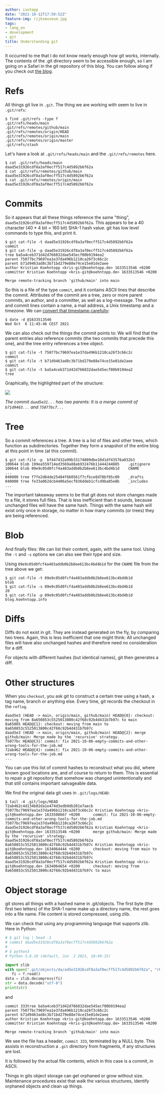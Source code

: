 ```yaml
---
author: isotopp
date: "2021-10-12T17:50:52Z"
feature-img: rijksmuseum.jpg
tags:
- lang_en
- development
- git
title: Understanding git
---
```


It occurred to me that I do not know nearly enough how git works, internally.
The contents of the .git directory seem to be accessible enough, so I am going on a Safari in the git repository of this blog.
You can follow along if you check out [the blog](https://github.com/isotopp/isotopp.github.io/).

# Refs

All things git live in `.git`.
The thing we are working with seem to live in `.git/refs`:

```console
$ find .git/refs -type f
.git/refs/heads/main
.git/refs/remotes/github/main
.git/refs/remotes/origin/HEAD
.git/refs/remotes/origin/main
.git/refs/remotes/origin/master
.git/refs/stash
```

Let's have a look at `.git/refs/heads/main` and the `.git/refs/remotes` here.

```console
$ cat .git/refs/heads/main
daad5e31926cdf8a3af0ecff517c4d5892b6f62a
$ cat .git/refs/remotes/github/main
daad5e31926cdf8a3af0ecff517c4d5892b6f62a
$ cat .git/refs/remotes/origin/main
daad5e31926cdf8a3af0ecff517c4d5892b6f62a
```

# Commits

So it appears that all these things reference the same "thing", `daad5e31926cdf8a3af0ecff517c4d5892b6f62a`.
This appears to be a 40 character (40 * 4 bit = 160 bit) SHA-1 hash value.
git has low level commands to type this, and print it.

```console
$ git cat-file -t daad5e31926cdf8a3af0ecff517c4d5892b6f62a
commit
$ git cat-file -p daad5e31926cdf8a3af0ecff517c4d5892b6f62a
tree ba5a4ceb371d42d766832dae545ecf00b9194ea2
parent 75077bc79697ea1e37da496b1210ca26f3c66c2c
parent b71d9463ad8c3b71bd279e88e74ce15e01de2aee
author Kristian Koehntopp <kris-git@koehntopp.de> 1633513546 +0200
committer Kristian Koehntopp <kris-git@koehntopp.de> 1633513546 +0200

Merge remote-tracking branch 'github/main' into main
```

So this is a file of the type `commit`, and it contains ASCII lines that describe the commit.
Attributes of the commit are a tree, zero or more parent commits, an author, and a committer, as well as a log-message.
The author and commit lines contain a name, a mail address, a Unix timestamp and a timezone.
We can [convert that timestamp carefully](https://rachelbythebay.com/w/2021/10/05/cmd/):

```console
$ date -d @1633513546
Wed Oct  6 11:45:46 CEST 2021
```
We can also check out the things the commit points to:
We will find that the parent entries also reference commits (the two commits that precede this one), and the tree entry references a tree object.

```console
$ git cat-file -t 75077bc79697ea1e37da496b1210ca26f3c66c2c
commit
$ git cat-file -t b71d9463ad8c3b71bd279e88e74ce15e01de2aee
commit
$ git cat-file -t ba5a4ceb371d42d766832dae545ecf00b9194ea2
tree
```

Graphically, the highlighted part of the structure:

![](https://blog.koehntopp.info/uploads/2021/10/git-tree-view.jpg)

*The commit `daad5e31...` has two parents: It is a merge commit of `b71d9463...` and `75077bc7...`*

# Tree

So a commit references a tree.
A tree is a list of files and other trees, which function as subdirectories.
Together they form a snapshot of the entire blog at this point in time (at this commit).

```console
$ git cat-file -p  bf447432a99b33174809dbe10d1df43576a032b3
100644 blob 199ea559714ed3569a88ab932476b11444244885    .gitignore
100644 blob 09e9c05d0fcf4a403addb0b2b8ee613bc4bd4b1d    CNAME
...
040000 tree f7fe2d64de25404f660561f7cfbce8d78bf05c09    _drafts
040000 tree fe33a062dcb4406a5ecf836ddeb1cfcd9ba85e8b    _includes
...
```

The important takeaway seems to be that git does not store changes made to a file, it stores full files.
That is less inefficient than it sounds, because unchanged files will have the same hash.
Things with the same  hash will exist only once in storage, no matter in how many commits (or trees) they are being referenced.

# Blob

And finally files: We can list their content, again, with the same tool.
Using the `-t` and `-s` options we can also see their type and size.

Using `09e9c05d0fcf4a403addb0b2b8ee613bc4bd4b1d` for the `CNAME` file from the tree above we get:

```console
$ git cat-file -t 09e9c05d0fcf4a403addb0b2b8ee613bc4bd4b1d
blob
$ git cat-file -s 09e9c05d0fcf4a403addb0b2b8ee613bc4bd4b1d
20
$ git cat-file -p 09e9c05d0fcf4a403addb0b2b8ee613bc4bd4b1d
blog.koehntopp.info
```

# Diffs

Diffs do not exist in git.
They are instead generated on the fly, by comparing two trees.
Again, this is less inefficient that one might think:
All unchanged files will have also unchanged hashes and therefore need no consideration for a diff.

For objects with different hashes (but identical names), git then generates a diff.

# Other structures

When you `checkout`, you ask git to construct a certain tree using a hash, a tag name, branch or anything else.
Every time, git records the checkout in the `reflog`.

```console
daad5e3 (HEAD -> main, origin/main, github/main) HEAD@{0}: checkout: moving from 8a650853c5525013800c42f68c92b4d431b7b97c to main
8a65085 HEAD@{1}: checkout: moving from main to 8a650853c5525013800c42f68c92b4d431b7b97c
daad5e3 (HEAD -> main, origin/main, github/main) HEAD@{2}: merge github/main: Merge made by the 'recursive' strategy.
75077bc HEAD@{3}: commit: fix 2021-10-06-empty-commits-and-other-wrong-tools-for-the-job.md
72ab462 HEAD@{4}: commit: fix 2021-10-06-empty-commits-and-other-wrong-tools-for-the-job.md
...
```

You can use this list of commit hashes to reconstruct what you did, where known good locations are, and of course to return to them.
This is essential to repair a git repository that somehow was changed unintentionally and that still contains important salvageable data.

We find the original data git uses in `.git/logs/HEAD`:

```console
$ tail -4 .git/logs/HEAD
72ab462c4d134b02da1e474d3edb9db201e7aecb 75077bc79697ea1e37da496b1210ca26f3c66c2c Kristian Koehntopp <kris-git@koehntopp.de> 1633508667 +0200      commit: fix 2021-10-06-empty-commits-and-other-wrong-tools-for-the-job.md
75077bc79697ea1e37da496b1210ca26f3c66c2c daad5e31926cdf8a3af0ecff517c4d5892b6f62a Kristian Koehntopp <kris-git@koehntopp.de> 1633513546 +0200      merge github/main: Merge made by the 'recursive' strategy.
daad5e31926cdf8a3af0ecff517c4d5892b6f62a 8a650853c5525013800c42f68c92b4d431b7b97c Kristian Koehntopp <kris-git@koehntopp.de> 1634064444 +0200      checkout: moving from main to 8a650853c5525013800c42f68c92b4d431b7b97c
8a650853c5525013800c42f68c92b4d431b7b97c daad5e31926cdf8a3af0ecff517c4d5892b6f62a Kristian Koehntopp <kris-git@koehntopp.de> 1634064654 +0200      checkout: moving from 8a650853c5525013800c42f68c92b4d431b7b97c to main
```

# Object storage

git stores all things with a hashed name in .git/objects.
The first byte (the first two letters) of the SHA-1 name make up a directory name, the rest goes into a file name.
File content is stored compressed, using zlib.

We can check that using any programming language that supports zlib.
Here in Python:

```python
# $ git log | head -1
# commit daad5e31926cdf8a3af0ecff517c4d5892b6f62a
#
# $ python3
# Python 3.8.10 (default, Jun  2 2021, 10:49:15)

import zlib
with open(".git/objects/da/ad5e31926cdf8a3af0ecff517c4d5892b6f62a", "rb") as f:
   fi = f.read()
data = zlib.decompress(fi)
str = data.decode("utf-8")
print(str)
```

and

```console
commit 333tree ba5a4ceb371d42d766832dae545ecf00b9194ea2
parent 75077bc79697ea1e37da496b1210ca26f3c66c2c
parent b71d9463ad8c3b71bd279e88e74ce15e01de2aee
author Kristian Koehntopp <kris-git@koehntopp.de> 1633513546 +0200
committer Kristian Koehntopp <kris-git@koehntopp.de> 1633513546 +0200

Merge remote-tracking branch 'github/main' into main
```

We see the file has a header, `commit 333`, terminated by a NULL byte.
This assists in reconstruction a `.git` directory from fragments, if any structures are lost.

It is followed by the actual file contents, which in this case is a commit, in ASCII.

Things in gits object storage can get orphaned or grow without size.
Maintenance procedures exist that walk the various structures, identify orphaned objects and clean up things.

